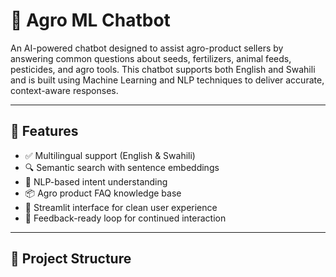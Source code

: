 # 🌾 Agro ML Chatbot

An AI-powered chatbot designed to assist agro-product sellers by answering common questions about seeds, fertilizers, animal feeds, pesticides, and agro tools. This chatbot supports both English and Swahili and is built using Machine Learning and NLP techniques to deliver accurate, context-aware responses.

---

## 🚀 Features

- ✅ Multilingual support (English & Swahili)
- 🔍 Semantic search with sentence embeddings
- 🧠 NLP-based intent understanding
- 📦 Agro product FAQ knowledge base
- 💬 Streamlit interface for clean user experience
- 🔁 Feedback-ready loop for continued interaction

---

## 📂 Project Structure

